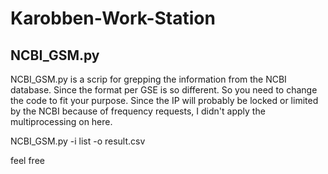 # Karobben-Work-Station

## NCBI_GSM.py

NCBI_GSM.py is a scrip for grepping the information from the NCBI database. Since the format per GSE is so different. So you need to change the code to fit your purpose. Since the IP will probably be locked or limited by the NCBI because of frequency requests, I didn't apply the multiprocessing on here. 

NCBI_GSM.py -i list -o result.csv

feel free
